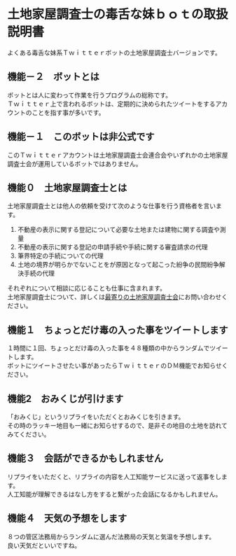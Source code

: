 # 土地家屋調査士の毒舌な妹ｂｏｔの取扱説明書
よくある毒舌な妹系Ｔｗｉｔｔｅｒボットの土地家屋調査士バージョンです。

## 機能－２　ボットとは
ボットとは人に変わって作業を行うプログラムの総称です。  
Ｔｗｉｔｔｅｒ上で言われるボットは、定期的に決められたツイートをするアカウントのことを指す事が多いです。

## 機能－１　このボットは非公式です
このＴｗｉｔｔｅｒアカウントは土地家屋調査士会連合会やいずれかの土地家屋調査士会が運用しているボットではありません。

## 機能０　土地家屋調査士とは
土地家屋調査士とは他人の依頼を受けて次のような仕事を行う資格者を言います。

1. 不動産の表示に関する登記について必要な土地または建物に関する調査や測量
1. 不動産の表示に関する登記の申請手続や手続に関する審査請求の代理
1. 筆界特定の手続についての代理
1. 土地の境界が明らかでないことをが原因となって起こった紛争の民間紛争解決手続の代理

それぞれについて相談に応じることも仕事に含まれます。  
土地家屋調査士について、詳しくは[最寄りの土地家屋調査士会](https://www.chosashi.or.jp/nationwide/index.html)にお問い合わせください。

## 機能１　ちょっとだけ毒の入った事をツイートします
１時間に１回、ちょっとだけ毒の入った事を４８種類の中からランダムでツイートします。  
ボットにツイートさせたい事があったらＴｗｉｔｔｅｒのＤＭ機能でお知らせください。

## 機能2　おみくじが引けます
「おみくじ」というリプライをいただくとおみくじを引きます。  
その時のラッキー地目も一緒にお知らせするので、是非その地目の土地を訪れてみてください。

## 機能３　会話ができるかもしれません
リプライをいただくと、リプライの内容を人工知能サービスに送って返事をします。  
人工知能が理解できるはなし方をすると繋がった会話になるかもしれません。

## 機能４　天気の予想をします
８つの管区法務局からランダムに選んだ法務局の天気と気温を予想します。  
良い天気だといいですね。